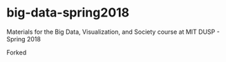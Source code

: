 # big-data-spring2018
Materials for the Big Data, Visualization, and Society course at MIT DUSP - Spring 2018

Forked
